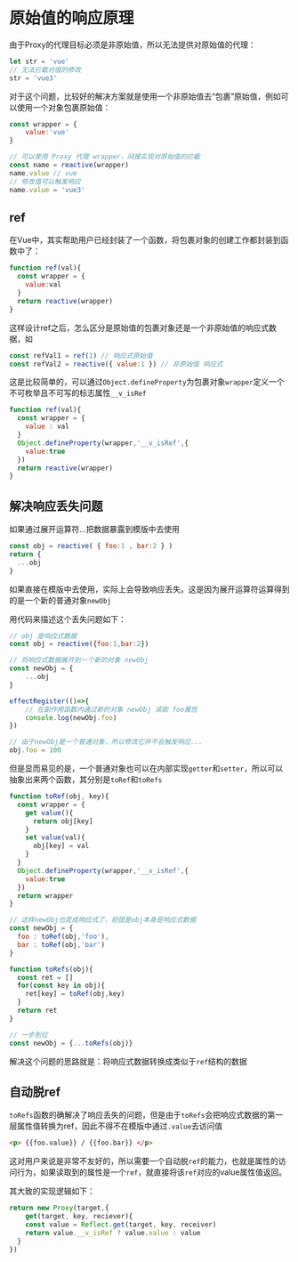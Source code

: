 # 原始值的响应原理
由于Proxy的代理目标必须是非原始值，所以无法提供对原始值的代理：
```js
let str = 'vue'
// 无法拦截对值的修改
str = 'vue3'
```
对于这个问题，比较好的解决方案就是使用一个非原始值去“包裹”原始值，例如可以使用一个对象包裹原始值：
```js
const wrapper = {
    value:'vue'
}

// 可以使用 Proxy 代理 wrapper，间接实现对原始值的拦截
const name = reactive(wrapper)
name.value // vue
// 修改值可以触发响应
name.value = 'vue3'
```
## ref
在Vue中，其实帮助用户已经封装了一个函数，将包裹对象的创建工作都封装到函数中了：
```js
function ref(val){
  const wrapper = {
    value:val
  }
  return reactive(wrapper)
}
```
这样设计ref之后，怎么区分是原始值的包裹对象还是一个非原始值的响应式数据，如
```js
const refVal1 = ref(1) // 响应式原始值
const refVal2 = reactive({ value:1 }) // 非原始值 响应式
```
这是比较简单的，可以通过`Object.defineProperty`为包裹对象`wrapper`定义一个不可枚举且不可写的标志属性`__v_isRef`
```js
function ref(val){
  const wrapper = {
    value : val
  }
  Object.defineProperty(wrapper,'__v_isRef',{
    value:true
  })
  return reactive(wrapper)
}
```
## 解决响应丢失问题
如果通过展开运算符...把数据暴露到模版中去使用
```js
const obj = reactive( { foo:1 , bar:2 } )
return {
  ...obj
}
```
如果直接在模版中去使用，实际上会导致响应丢失。这是因为展开运算符运算得到的是一个新的普通对象`newObj`

用代码来描述这个丢失问题如下：
```js
// obj 是响应式数据
const obj = reactive({foo:1,bar:2})

// 将响应式数据展开到一个新的对象 newObj
const newObj = {
    ...obj
}

effectRegister(()=>{
    // 在副作用函数内通过新的对象 newObj 读取 foo属性
    console.log(newObj.foo)
})

// 由于newObj是一个普通对象，所以修改它并不会触发响应...
obj.foo = 100
```
但是显而易见的是，一个普通对象也可以在内部实现`getter`和`setter`，所以可以抽象出来两个函数，其分别是`toRef`和`toRefs`
```js
function toRef(obj, key){
  const wrapper = {
    get value(){
      return obj[key]
    }
    set value(val){
      obj[key] = val
    }
  }
  Object.defineProperty(wrapper,'__v_isRef',{
    value:true
  })
  return wrapper
}

// 这样newObj也变成响应式了，前提是obj本身是响应式数据
const newObj = {
  foo : toRef(obj,'foo'),
  bar : toRef(obj,'bar')
}
```
```js
function toRefs(obj){
  const ret = []
  for(const key in obj){
    ret[key] = toRef(obj,key)
  }
  return ret
}

// 一步到位
const newObj = {...toRefs(obj)}
```
解决这个问题的思路就是：将响应式数据转换成类似于`ref`结构的数据

## 自动脱ref
`toRefs`函数的确解决了响应丢失的问题，但是由于`toRefs`会把响应式数据的第一层属性值转换为ref，因此不得不在模版中通过`.value`去访问值
```html
<p> {{foo.value}} / {{foo.bar}} </p>
```
这对用户来说是非常不友好的，所以需要一个自动脱`ref`的能力，也就是属性的访问行为，如果读取到的属性是一个`ref`，就直接将该`ref`对应的value属性值返回。

其大致的实现逻辑如下：
```js
return new Proxy(target,{
	get(target, key, reciever){
    const value = Reflect.get(target, key, receiver)
    return value.__v_isRef ? value.value : value
  }
})
```
